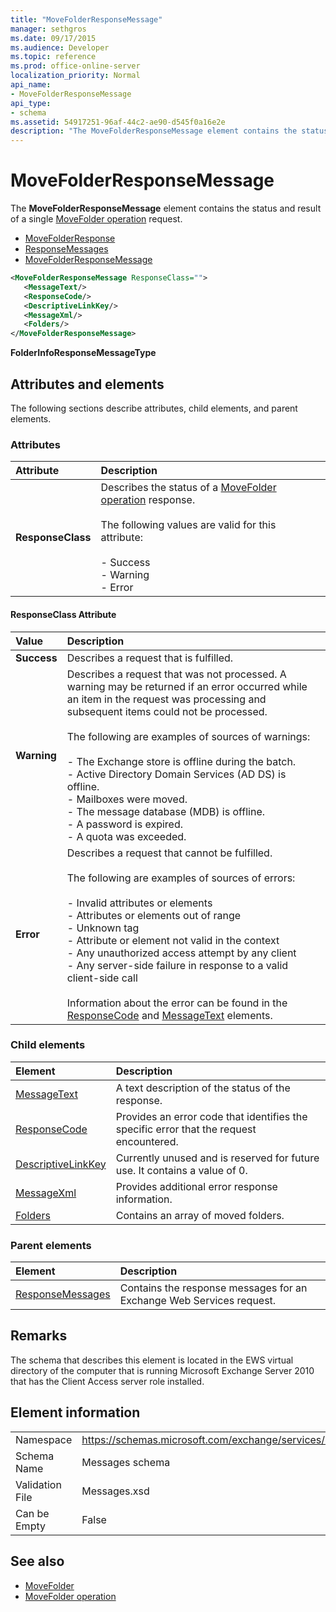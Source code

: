 ```yaml
---
title: "MoveFolderResponseMessage"
manager: sethgros
ms.date: 09/17/2015
ms.audience: Developer
ms.topic: reference
ms.prod: office-online-server
localization_priority: Normal
api_name:
- MoveFolderResponseMessage
api_type:
- schema
ms.assetid: 54917251-96af-44c2-ae90-d545f0a16e2e
description: "The MoveFolderResponseMessage element contains the status and result of a single MoveFolder operation request."
---
```


# MoveFolderResponseMessage

The **MoveFolderResponseMessage** element contains the status and result of a single [MoveFolder operation](movefolder-operation.md) request. 
  
- [MoveFolderResponse](movefolderresponse.md)
- [ResponseMessages](responsemessages.md)
- [MoveFolderResponseMessage](movefolderresponsemessage.md)
  
```xml
<MoveFolderResponseMessage ResponseClass="">
   <MessageText/>
   <ResponseCode/>
   <DescriptiveLinkKey/>
   <MessageXml/>
   <Folders/>
</MoveFolderResponseMessage>
```

 **FolderInfoResponseMessageType**
## Attributes and elements

The following sections describe attributes, child elements, and parent elements.
  
### Attributes

|**Attribute**|**Description**|
|:-----|:-----|
|**ResponseClass** <br/> | Describes the status of a [MoveFolder operation](movefolder-operation.md) response. <br/><br/>The following values are valid for this attribute:  <br/><br/>-  Success  <br/>-  Warning  <br/>-  Error  <br/> |
   
#### ResponseClass Attribute

|**Value**|**Description**|
|:-----|:-----|
|**Success** <br/> |Describes a request that is fulfilled.  <br/> |
|**Warning** <br/> | Describes a request that was not processed. A warning may be returned if an error occurred while an item in the request was processing and subsequent items could not be processed.<br/><br/> The following are examples of sources of warnings:  <br/><br/>-  The Exchange store is offline during the batch.  <br/>-  Active Directory Domain Services (AD DS) is offline.  <br/>-  Mailboxes were moved.  <br/>-  The message database (MDB) is offline.  <br/>-  A password is expired.  <br/>-  A quota was exceeded.  <br/> |
|**Error** <br/> | Describes a request that cannot be fulfilled. <br/><br/>The following are examples of sources of errors:  <br/><br/>-  Invalid attributes or elements  <br/>-  Attributes or elements out of range  <br/>-  Unknown tag  <br/>-  Attribute or element not valid in the context  <br/>-  Any unauthorized access attempt by any client  <br/>-  Any server-side failure in response to a valid client-side call  <br/><br/>  Information about the error can be found in the [ResponseCode](responsecode.md) and [MessageText](messagetext.md) elements.  <br/> |
   
### Child elements

|**Element**|**Description**|
|:-----|:-----|
|[MessageText](messagetext.md) <br/> |A text description of the status of the response.  <br/> |
|[ResponseCode](responsecode.md) <br/> |Provides an error code that identifies the specific error that the request encountered.  <br/> |
|[DescriptiveLinkKey](descriptivelinkkey.md) <br/> |Currently unused and is reserved for future use. It contains a value of 0.  <br/> |
|[MessageXml](messagexml.md) <br/> |Provides additional error response information.  <br/> |
|[Folders](folders-ex15websvcsotherref.md) <br/> |Contains an array of moved folders.  <br/> |
   
### Parent elements

|**Element**|**Description**|
|:-----|:-----|
|[ResponseMessages](responsemessages.md) <br/> |Contains the response messages for an Exchange Web Services request.  <br/> |
   
## Remarks

The schema that describes this element is located in the EWS virtual directory of the computer that is running Microsoft Exchange Server 2010 that has the Client Access server role installed.
  
## Element information

|||
|:-----|:-----|
|Namespace  <br/> |https://schemas.microsoft.com/exchange/services/2006/messages  <br/> |
|Schema Name  <br/> |Messages schema  <br/> |
|Validation File  <br/> |Messages.xsd  <br/> |
|Can be Empty  <br/> |False  <br/> |
   
## See also

- [MoveFolder](movefolder.md)
- [MoveFolder operation](movefolder-operation.md)

